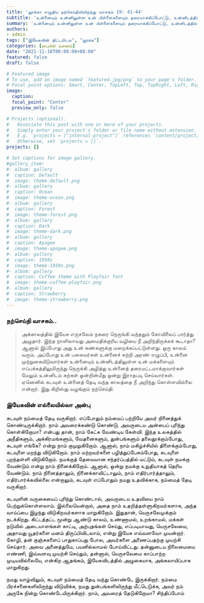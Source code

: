 ```yaml
---
title: 'லூக்கா எழுதிய நற்செய்தியிலிருந்து வாசகம் 19: 41-44'
subtitle: 'உன்னையும் உன்னிலுள்ள உன் பிள்ளைகளையும் தரையாக்கிப்போட்டு, உன்னிடத்தில் ஒரு கல்லின்மேல் ஒரு கல்லிராதபடிக்குச் செய்யும் நாட்கள் வரும் என்றார். - லூக்கா 19:44'
summary: 'உன்னையும் உன்னிலுள்ள உன் பிள்ளைகளையும் தரையாக்கிப்போட்டு, உன்னிடத்தில் ஒரு கல்லின்மேல் ஒரு கல்லிராதபடிக்குச் செய்யும் நாட்கள் வரும் என்றார். - லூக்கா 19:44'
authors:
- admin
tags: ["இயேசுவின் திட்டமிடல", "லூக்க"]
categories: [பைபிள் வசனம்]
date: "2021-11-18T00:00:00+08:00"
featured: false
draft: false

# Featured image
# To use, add an image named `featured.jpg/png` to your page's folder.
# Focal point options: Smart, Center, TopLeft, Top, TopRight, Left, Right, BottomLeft, Bottom, BottomRight
image:
  caption:
  focal_point: "Center"
  preview_only: false

# Projects (optional).
#   Associate this post with one or more of your projects.
#   Simply enter your project's folder or file name without extension.
#   E.g. `projects = ["internal-project"]` references `content/project/deep-learning/index.md`.
#   Otherwise, set `projects = []`.
projects: []

# Set captions for image gallery.
#gallery_item:
#- album: gallery
#  caption: Default
#  image: theme-default.png
#- album: gallery
#  caption: Ocean
#  image: theme-ocean.png
#- album: gallery
#  caption: Forest
#  image: theme-forest.png
#- album: gallery
#  caption: Dark
#  image: theme-dark.png
#- album: gallery
#  caption: Apogee
#  image: theme-apogee.png
#- album: gallery
#  caption: 1950s
#  image: theme-1950s.png
#- album: gallery
#  caption: Coffee theme with Playfair font
#  image: theme-coffee-playfair.png
#- album: gallery
#  caption: Strawberry
#  image: theme-strawberry.png
---
```


###  நற்செய்தி வாசகம்..
> அக்காலத்தில் இயேசு எருசலேம் நகரை நெருங்கி வந்ததும் கோவிலைப் பார்த்து அழுதார். இந்த நாளிலாவது அமைதிக்குரிய வழியை நீ அறிந்திருக்கக் கூடாதா? ஆனால் இப்போது அது உன் கண்களுக்கு மறைக்கப்பட்டுள்ளது. ஒரு காலம் வரும். அப்போது உன் பகைவர்கள் உன்னைச் சுற்றி அரண் எழுப்பி, உன்னை முற்றுகையிடுவார்கள் உன்னையும் உன்னிடத்திலுள்ள உன் மக்களையும் எப்பக்கத்திலுமிருந்து நெருக்கி அழித்து உன்னைத் தரைமட்டமாக்குவார்கள் மேலும் உன்னிடம் கற்கள் ஒன்றின்மீது ஒன்று இராதபடி செய்வார்கள். ஏனெனில் கடவுள் உன்னைத் தேடி வந்த காலத்தை நீ அறிந்து கொள்ளவில்லை என்றார். இது கிறிஸ்து வழங்கும் நற்செய்தி.

### இயேசுவின் எல்லையில்லா அன்பு
கடவுள் நம்மைத் தேடி வருகிறார். எப்போதும் நம்மைப் பற்றியே அவர் நினைத்துக் கொண்டிருக்கிறார். நாம் அவரைக்கண்டு கொண்டு, அவருடைய அன்பைப் புரிந்து கொள்கிறோமா? என்பது தான், நாம் கேட்க வேண்டிய கேள்வி. இந்த உலகத்தில் அநீதிகளும், அக்கிரமங்களும், வேதனைகளும், துன்பங்களும் தலைதூக்கும்போது, கடவுள் எங்கே? என்று நாம் குமுறுகிறோம். ஆனால், நாம் மகிழ்ச்சியில் திளைக்கும்போது, கடவுளை மறந்து விடுகிறோம். நாம் மற்றவர்களை பழித்துப்பேசும்போது, கடவுளை புறந்தள்ளி விடுகிறோம். நமக்குத் தேவையான சந்தர்ப்பத்தில் மட்டும், கடவுள் நமக்கு வேண்டும் என்று நாம் நினைக்கிறோம். ஆனால், ஒன்று நமக்கு உறுதியாகத் தெரிய வேண்டும். நாம் நினைத்தாலும், நினைக்காவிட்டாலும், நாம் எதிர்பார்த்தாலும், எதிர்பார்க்கவில்லை என்றாலும், கடவுள் எப்போதும் நமது உதவிக்காக, நம்மைத் தேடி வருகிறார்.

கடவுளின் வருகையைப் புரிந்து கொண்டால், அவருடைய உதவியை நாம் பெற்றுக்கொள்ளலாம். இல்லையென்றால், அதை நாம் உதறித்தள்ளுகிறவர்களாக, அந்த வாய்ப்பை இழந்து விடுகிறவர்களாக மாறுகிறோம். இதுதான், யெருசலேமுக்கும் நடக்கிறது. கிட்டத்தட்ட மூன்று ஆண்டு காலம், உண்ணாமல், உறங்காமல், மக்கள் நடுவில் அடையாளங்கள் காட்டி, அற்புதங்கள் செய்து, எப்படியாவது, யெருசலேமை, அதாவது யூதர்களை மனம் திருப்பிவிடலாம், என்று இயேசு எவ்வளவோ முயன்றார். கோழி, தன் குஞ்சுகளைப் பாதுகாப்பது போல, அவர்களை அணைப்பதற்கு முயற்சி செய்தார். அவை அனைத்துமே, பயனில்லாமல் போய்விட்டது. தன்னுடைய நிலைமையை எண்ணி, இவ்வளவு முயற்சி செய்தும், தன்னால், யெருசலேமை காப்பாற்ற முடியவில்லையே, என்கிற ஆதங்கம், இயேசுவிடத்தில் அழுகையாக, அங்கலாயிப்பாக மாறுகிறது.

நமது வாழ்விலும், கடவுள் நம்மைத் தேடி வந்து கொண்டே இருக்கிறார். நம்மை பிரச்சனைகளிலிருந்து விடுவிக்க, நமது துன்பங்களிலிருந்து மீட்டெடுக்க, அவர் நம் அருகே நின்று கொண்டேயிருக்கிறார். நாம், அவரைத் தேடுகிறோமா? சிந்திப்போம்
